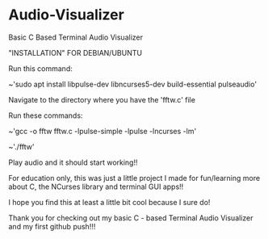 # Audio-Visualizer

Basic C Based Terminal Audio Visualizer

"INSTALLATION" FOR DEBIAN/UBUNTU

Run this command:

~'sudo apt install libpulse-dev libncurses5-dev build-essential pulseaudio'

Navigate to the directory where you have the 'fftw.c' file

Run these commands:

~'gcc -o fftw fftw.c -lpulse-simple -lpulse -lncurses -lm'

~'./fftw'

Play audio and it should start working!!

For education only, this was just a little project I made for fun/learning more about C, the NCurses library and terminal GUI apps!!

I hope you find this at least a little bit cool because I sure do!

Thank you for checking out my basic C - based Terminal Audio Visualizer and my first github push!!!
